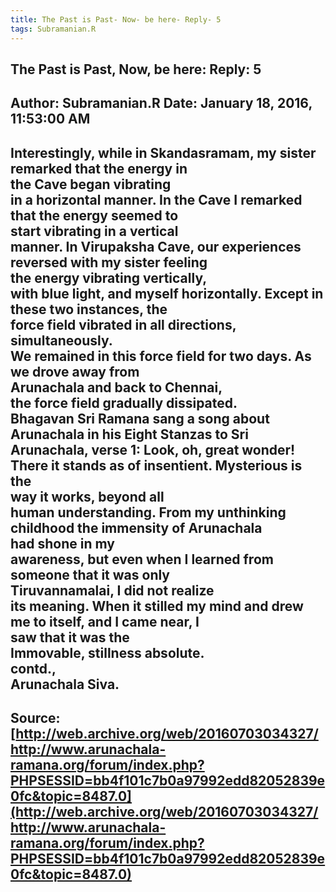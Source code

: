 ```yaml
--- 
title: The Past is Past- Now- be here- Reply- 5   
tags: Subramanian.R  
---  
```

##  The Past is Past, Now, be here: Reply: 5  
Author: Subramanian.R       Date: January 18, 2016, 11:53:00 AM  
---  
Interestingly, while in Skandasramam, my sister remarked that the energy in  
the Cave began vibrating   
in a horizontal manner. In the Cave I remarked that the energy seemed to  
start vibrating in a vertical   
manner. In Virupaksha Cave, our experiences reversed with my sister feeling  
the energy vibrating vertically,   
with blue light, and myself horizontally. Except in these two instances, the  
force field vibrated in all directions,   
simultaneously.   
We remained in this force field for two days. As we drove away from  
Arunachala and back to Chennai,   
the force field gradually dissipated.   
Bhagavan Sri Ramana sang a song about Arunachala in his Eight Stanzas to Sri  
Arunachala, verse 1: Look, oh, great wonder! There it stands as of insentient. Mysterious is the  
way it works, beyond all   
human understanding. From my unthinking childhood the immensity of Arunachala  
had shone in my   
awareness, but even when I learned from someone that it was only  
Tiruvannamalai, I did not realize   
its meaning. When it stilled my mind and drew me to itself, and I came near, I  
saw that it was the   
Immovable, stillness absolute.   
contd.,   
Arunachala Siva.
 ---  
Source:[http://web.archive.org/web/20160703034327/http://www.arunachala-ramana.org/forum/index.php?PHPSESSID=bb4f101c7b0a97992edd82052839e0fc&topic=8487.0](http://web.archive.org/web/20160703034327/http://www.arunachala-ramana.org/forum/index.php?PHPSESSID=bb4f101c7b0a97992edd82052839e0fc&topic=8487.0)   
---  

